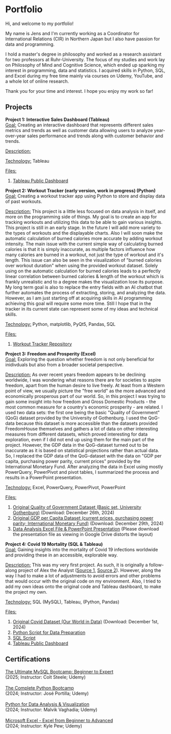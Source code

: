 # Portfolio
Hi, and welcome to my portfolio! 

My name is Jens and I'm currently working as a Coordinator for International Relations (CIR) in Northern Japan but I also have passion for data and programming.

I hold a master's degree in philosophy and worked as a research assistant for two professors at Ruhr-University. The focus of my studies and work lay on Philosophy of Mind and Cognitive Science, which ended up sparking my interest in programming, data and statistics. I acquired skills in Python, SQL, and Excel during my free time mainly via courses on Udemy, YouTube, and a whole lot of online research.

Thank you for your time and interest.
I hope you enjoy my work so far!

## Projects
**Project 1: Interactive Sales Dashboard (Tableau)**\
<ins>Goal:</ins> Creating an interactive dashboard that represents different sales metrics and trends as well as customer data allowing users to analyze year-over-year sales performance and trends along with customer behavior and trends.

<ins>Description:</ins>

<ins>Technology:</ins> Tableau

<ins>Files:</ins> 
1. [Tableau Public Dashboard](https://public.tableau.com/views/SalesDashboardInteractive/SalesDashboard?:language=de-DE&:sid=&:redirect=auth&:display_count=n&:origin=viz_share_link)

**Project 2: Workout Tracker (early version, work in progress) (Python)**\
<ins>Goal:</ins> Creating a workout tracker app using Python to store and display data of past workouts.

<ins>Description:</ins> This project is a little less focused on data analysis in itself, and more on the programming side of things. My goal is to create an app for tracking workouts and utilizing this data to be able to gain various insights. 
This project is still in an early stage. In the future I will add more variety to the types of workouts and the displayable charts. Also I will soon make the automatic calculation of burned calories more accurate by adding workout intensity. The main issue with the current simple way of calculating burned calories is that it is simply inaccurate, as multiple factors influence how many calories are burned in a workout, not just the type of workout and it's length. This issue can also be seen in the visualization of "burned calories over workout duration" when using the provided workout dataset. Solely using on the automatic calculation for burned calories leads to a perfectly linear correlation between burned calories & length of the workout which is frankly unrealistic and to a degree makes the visualization lose its purpose.\
My long term goal is also to replace the entry fields with an AI chatbot that further automates the process of extracting, storing, and analyzing the data. However, as I am just starting off at acquiring skills in AI programming achieving this goal will require some more time. Still I hope that in the tracker in its current state can represent some of my ideas and technical skills.

<ins>Technology:</ins> Python, matplotlib, PyQt5, Pandas, SQL

<ins>Files:</ins> 
1. [Workout Tracker Repository](https://github.com/JensHmnn/portfolio/tree/main/Workout_Tracker)

**Project 3: Freedom and Prosperity (Excel)**\
<ins>Goal:</ins> Exploring the question whether freedom is not only beneficial for inidivduals but also from a broader societal perspective.

<ins>Description:</ins> As over recent years freedom appears to be declining worldwide, I was wondering what reasons there are for societies to aspire freedom, apart from the human desire to live freely. At least from a Western point of view, we usually picture the "free world" as the more advanced and economically prosperous part of our world. So, in this project I was trying to gain some insight into how freedom and Gross Domestic Products - the most common measure for a country's economic prosperity - are related. 
I used two data sets: the first one being the basic "Quality of Government" (QoG) dataset provided by the University of Gothenburg. I used the QoG-data because this dataset is more accessible than the datasets provided FreedomHouse themselves and gathers a lot of data on other interesting measures from different datasets, which proved interesting for data exploration, even if I did not end up using them for the main part of the project.
However, the GDP data in the QoG-dataset turned out to be inaccurate as it is based on statistical projections rather than actual data. So, I replaced the GDP data of the QoG-dataset with the data on "GDP per capita, purchasing power parity, current prices" provided by the International Monetary Fund.
After analyzing the data in Excel using mostly PowerQuery, PowerPivot and pivot tables, I summarized the process and results in a PowerPoint presentation.

<ins>Technology:</ins> Excel, PowerQuery, PowerPivot, PowerPoint

<ins>Files:</ins> 
1. [Original Quality of Government Dataset (Basic set, University Gothenburg)](https://www.gu.se/en/quality-government/qog-data/data-downloads/basic-dataset) (Download: December 26th, 2024)
2. [Original GDP per Capita Dataset (current prices, purchasing power parity; International Monetary Fund)](https://www.imf.org/external/datamapper/PPPGDP@WEO/OEMDC/ADVEC/WEOWORLD) (Download: December 29th, 2024)
3. [Data Analysis Excel File & PowerPoint Presentation](https://drive.google.com/drive/folders/1J-n2DYZ4N62xdUuRnm7ziKI9XtT3Uxcq)
   (Please download the presentation file as viewing in Google Drive distorts the layout)

**Project 4: Covid 19 Mortality (SQL & Tableau)**\
<ins>Goal:</ins> Gaining insights into the mortality of Covid 19 infections worldwide and providing these in an accessible, explorable way.

<ins>Description:</ins> This was my very first project. 
As such, it is originally a follow-along project of Alex the Analyst ([Source 1](https://www.youtube.com/watch?v=qfyynHBFOsM), [Source 2](https://www.youtube.com/watch?v=QILNlRvJlfQ)). 
However, along the way I had to make a lot of adjustments to avoid errors and other problems that would occur with the original code on my environment.
Also, I tried to add my own ideas onto the original code and Tableau dashboard, to make the project my own.

<ins>Technology:</ins> SQL (MySQL), Tableau, (Python, Pandas)

<ins>Files:</ins> 
1. [Original Covid Dataset (Our World in Data)](https://ourworldindata.org/covid-deaths)  (Download: December 1st, 2024)
2. [Python Script for Data Preparation](https://github.com/JensHmnn/portfolio/blob/main/Covid19%20Deaths%20Project/1.%20Covid19%20Deaths%20Python%20Script%20to%20Split%20CSVs.py)
3. [SQL Script](https://github.com/JensHmnn/portfolio/blob/main/Covid19%20Deaths%20Project/2.%20Covid19%20Deaths%20Main%20SQL%20script.sql)
4. [Tableau Public Dashboard](https://public.tableau.com/views/GlobalCovidDataDashboard_17386379658780/Dashboard1?:language=de-DE&:sid=&:redirect=auth&:display_count=n&:origin=viz_share_link)

## Certifications
[The Ultimate MySQL Bootcamp: Beginner to Expert](https://www.udemy.com/certificate/UC-7aa27976-dc1b-4566-a78f-0af7e2cc9dcd/)\
(2025; Instructor: Colt Steele; Udemy)\
\
[The Complete Python Bootcamp](https://www.udemy.com/certificate/UC-ad958bff-147a-4029-959e-76ee3037e807/)\
(2024; Instructor: José Portilla; Udemy)\
\
[Python for Data Analysis & Visualization](https://www.udemy.com/certificate/UC-27c92129-57a4-4d3f-9abc-7647b1a333bf)\
(2024; Instructor: Malvik Vaghadia; Udemy)\
\
[Microsoft Excel - Excel from Beginner to Advanced](https://www.udemy.com/certificate/UC-7c1a8971-f457-4587-a8be-3f6fd3c8bb7a/)\
(2024; Instructor: Kyle Pew; Udemy)
